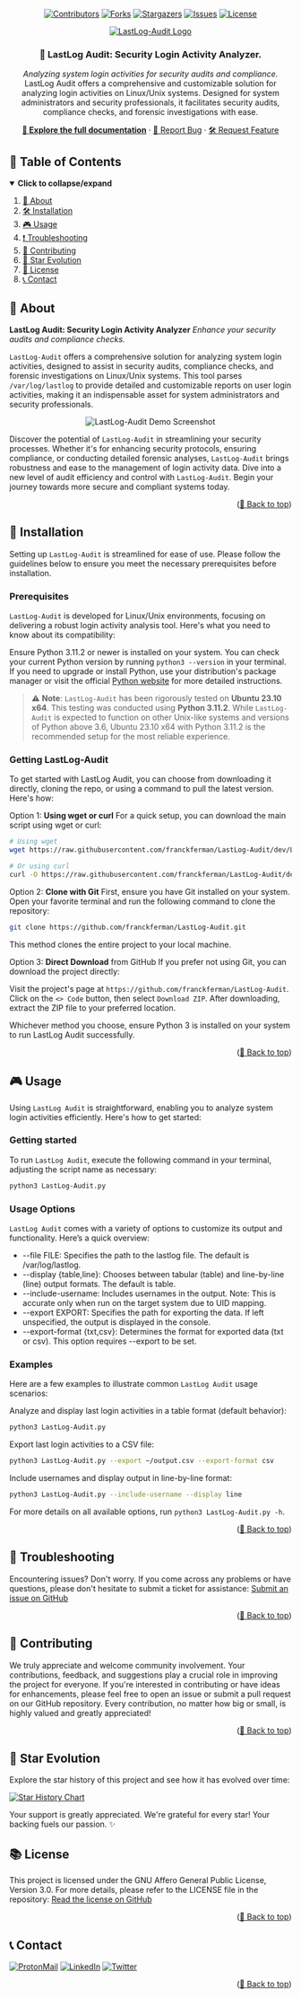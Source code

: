 <div id="top" align="center">

<!-- Shields Header -->
[![Contributors][contributors-shield]](https://github.com/franckferman/LastLog-Audit/graphs/contributors)
[![Forks][forks-shield]](https://github.com/franckferman/LastLog-Audit/network/members)
[![Stargazers][stars-shield]](https://github.com/franckferman/LastLog-Audit/stargazers)
[![Issues][issues-shield]](https://github.com/franckferman/LastLog-Audit/issues)
[![License][license-shield]](https://github.com/franckferman/LastLog-Audit/blob/dev/LICENSE)

<!-- Logo -->
<a href="https://github.com/franckferman/LastLog-Audit">
  <img src="https://raw.githubusercontent.com/franckferman/LastLog-Audit/dev/docs/github/graphical_resources/Logo-Without_background-lastlog-audit.png" alt="LastLog-Audit Logo" width="auto" height="auto">
</a>

<!-- Title & Tagline -->
<h3 align="center">📝 LastLog Audit: Security Login Activity Analyzer.</h3>
<p align="center">
    <em>Analyzing system login activities for security audits and compliance.</em>
    <br>
     LastLog Audit offers a comprehensive and customizable solution for analyzing login activities on Linux/Unix systems. Designed for system administrators and security professionals, it facilitates security audits, compliance checks, and forensic investigations with ease.
</p>

<!-- Links & Demo -->
<p align="center">
    <a href="https://github.com/franckferman/LastLog-Audit/blob/dev/README.md" class="button-style"><strong>📘 Explore the full documentation</strong></a>
    ·
    <a href="https://github.com/franckferman/LastLog-Audit/issues">🐞 Report Bug</a>
    ·
    <a href="https://github.com/franckferman/LastLog-Audit/issues">🛠️ Request Feature</a>
</p>

</div>

## 📜 Table of Contents

<details open>
  <summary><strong>Click to collapse/expand</strong></summary>
  <ol>
    <li><a href="#-about">📖 About</a></li>
    <li><a href="#-installation">🛠️ Installation</a></li>
    <li><a href="#-usage">🎮 Usage</a></li>
    <li><a href="#-troubleshooting">❗ Troubleshooting</a></li>
    <li><a href="#-contributing">🤝 Contributing</a></li>
    <li><a href="#-star-evolution">🌠 Star Evolution</a></li>
    <li><a href="#-license">📜 License</a></li>
    <li><a href="#-contact">📞 Contact</a></li>
  </ol>
</details>

## 📖 About

**LastLog Audit: Security Login Activity Analyzer** _Enhance your security audits and compliance checks._

`LastLog-Audit` offers a comprehensive solution for analyzing system login activities, designed to assist in security audits, compliance checks, and forensic investigations on Linux/Unix systems. This tool parses `/var/log/lastlog` to provide detailed and customizable reports on user login activities, making it an indispensable asset for system administrators and security professionals.

<p align="center">
  <img src="https://raw.githubusercontent.com/franckferman/LastLog-Audit/dev/docs/github/graphical_resources/Screenshot-LastLog-Audit_Demo.png" alt="LastLog-Audit Demo Screenshot" width="auto" height="auto">
</p>

Discover the potential of `LastLog-Audit` in streamlining your security processes. Whether it's for enhancing security protocols, ensuring compliance, or conducting detailed forensic analyses, `LastLog-Audit` brings robustness and ease to the management of login activity data. Dive into a new level of audit efficiency and control with `LastLog-Audit`. Begin your journey towards more secure and compliant systems today.

<p align="right">(<a href="#top">🔼 Back to top</a>)</p>

## 🚀 Installation

Setting up `LastLog-Audit` is streamlined for ease of use. Please follow the guidelines below to ensure you meet the necessary prerequisites before installation.

### Prerequisites

`LastLog-Audit` is developed for Linux/Unix environments, focusing on delivering a robust login activity analysis tool. Here's what you need to know about its compatibility:

Ensure Python 3.11.2 or newer is installed on your system. You can check your current Python version by running `python3 --version` in your terminal. If you need to upgrade or install Python, use your distribution's package manager or visit the official [Python website](https://www.python.org/downloads/) for more detailed instructions.

> ⚠️ **Note**: `LastLog-Audit` has been rigorously tested on **Ubuntu 23.10 x64**. This testing was conducted using **Python 3.11.2**. While `LastLog-Audit` is expected to function on other Unix-like systems and versions of Python above 3.6, Ubuntu 23.10 x64 with Python 3.11.2 is the recommended setup for the most reliable experience.

### Getting LastLog-Audit

To get started with LastLog Audit, you can choose from downloading it directly, cloning the repo, or using a command to pull the latest version. Here's how:

Option 1: **Using wget or curl**
For a quick setup, you can download the main script using wget or curl:
```bash
# Using wget
wget https://raw.githubusercontent.com/franckferman/LastLog-Audit/dev/LastLog-Audit.py

# Or using curl
curl -O https://raw.githubusercontent.com/franckferman/LastLog-Audit/dev/LastLog-Audit.py
```

Option 2: **Clone with Git**
First, ensure you have Git installed on your system. Open your favorite terminal and run the following command to clone the repository:
```bash
git clone https://github.com/franckferman/LastLog-Audit.git
```

This method clones the entire project to your local machine.

Option 3: **Direct Download** from GitHub
If you prefer not using Git, you can download the project directly:

Visit the project's page at `https://github.com/franckferman/LastLog-Audit`.
Click on the `<> Code` button, then select `Download ZIP`.
After downloading, extract the ZIP file to your preferred location.

Whichever method you choose, ensure Python 3 is installed on your system to run LastLog Audit successfully.

<p align="right">(<a href="#top">🔼 Back to top</a>)</p>

## 🎮 Usage

Using `LastLog Audit` is straightforward, enabling you to analyze system login activities efficiently. Here's how to get started:

### **Getting started**

To run `LastLog Audit`, execute the following command in your terminal, adjusting the script name as necessary:
```bash
python3 LastLog-Audit.py
```

### Usage Options

`LastLog Audit` comes with a variety of options to customize its output and functionality. Here’s a quick overview:

- --file FILE: Specifies the path to the lastlog file. The default is /var/log/lastlog.
- --display {table,line}: Chooses between tabular (table) and line-by-line (line) output formats. The default is table.
- --include-username: Includes usernames in the output. Note: This is accurate only when run on the target system due to UID mapping.
- --export EXPORT: Specifies the path for exporting the data. If left unspecified, the output is displayed in the console.
- --export-format {txt,csv}: Determines the format for exported data (txt or csv). This option requires --export to be set.

### Examples

Here are a few examples to illustrate common `LastLog Audit` usage scenarios:

Analyze and display last login activities in a table format (default behavior):
```bash
python3 LastLog-Audit.py
```

Export last login activities to a CSV file:
```bash
python3 LastLog-Audit.py --export ~/output.csv --export-format csv
```

Include usernames and display output in line-by-line format:
```bash
python3 LastLog-Audit.py --include-username --display line
```

For more details on all available options, run `python3 LastLog-Audit.py -h`.

<p align="right">(<a href="#top">🔼 Back to top</a>)</p>

## 🔧 Troubleshooting

Encountering issues? Don't worry. If you come across any problems or have questions, please don't hesitate to submit a ticket for assistance: [Submit an issue on GitHub](https://github.com/franckferman/LastLog-Audit/issues)

<p align="right">(<a href="#top">🔼 Back to top</a>)</p>

## 🤝 Contributing

We truly appreciate and welcome community involvement. Your contributions, feedback, and suggestions play a crucial role in improving the project for everyone. If you're interested in contributing or have ideas for enhancements, please feel free to open an issue or submit a pull request on our GitHub repository. Every contribution, no matter how big or small, is highly valued and greatly appreciated!

<p align="right">(<a href="#top">🔼 Back to top</a>)</p>

## 🌠 Star Evolution

Explore the star history of this project and see how it has evolved over time:

<a href="https://star-history.com/#franckferman/LastLog-Audit&Timeline">
  <picture>
    <source media="(prefers-color-scheme: dark)" srcset="https://api.star-history.com/svg?repos=franckferman/LastLog-Audit&type=Timeline&theme=dark" />
    <img alt="Star History Chart" src="https://api.star-history.com/svg?repos=franckferman/LastLog-Audit&type=Timeline" />
  </picture>
</a>

Your support is greatly appreciated. We're grateful for every star! Your backing fuels our passion. ✨

## 📚 License

This project is licensed under the GNU Affero General Public License, Version 3.0. For more details, please refer to the LICENSE file in the repository: [Read the license on GitHub](https://github.com/franckferman/LastLog-Audit/blob/dev/LICENSE)

<p align="right">(<a href="#top">🔼 Back to top</a>)</p>

## 📞 Contact

[![ProtonMail][protonmail-shield]](mailto:contact@franckferman.fr) 
[![LinkedIn][linkedin-shield]](https://www.linkedin.com/in/franckferman)
[![Twitter][twitter-shield]](https://www.twitter.com/franckferman)

<p align="right">(<a href="#top">🔼 Back to top</a>)</p>

<!-- MARKDOWN LINKS & IMAGES -->
<!-- https://www.markdownguide.org/basic-syntax/#reference-style-links -->
[contributors-shield]: https://img.shields.io/github/contributors/franckferman/LastLog-Audit.svg?style=for-the-badge
[contributors-url]: https://github.com/franckferman/LastLog-Audit/graphs/contributors
[forks-shield]: https://img.shields.io/github/forks/franckferman/LastLog-Audit.svg?style=for-the-badge
[forks-url]: https://github.com/franckferman/LastLog-Audit/network/members
[stars-shield]: https://img.shields.io/github/stars/franckferman/LastLog-Audit.svg?style=for-the-badge
[stars-url]: https://github.com/franckferman/LastLog-Audit/stargazers
[issues-shield]: https://img.shields.io/github/issues/franckferman/LastLog-Audit.svg?style=for-the-badge
[issues-url]: https://github.com/franckferman/LastLog-Audit/issues
[license-shield]: https://img.shields.io/github/license/franckferman/LastLog-Audit.svg?style=for-the-badge
[license-url]: https://github.com/franckferman/LastLog-Audit/blob/dev/LICENSE
[protonmail-shield]: https://img.shields.io/badge/ProtonMail-8B89CC?style=for-the-badge&logo=protonmail&logoColor=blueviolet
[linkedin-shield]: https://img.shields.io/badge/-LinkedIn-black.svg?style=for-the-badge&logo=linkedin&colorB=blue
[twitter-shield]: https://img.shields.io/badge/-Twitter-black.svg?style=for-the-badge&logo=twitter&colorB=blue

